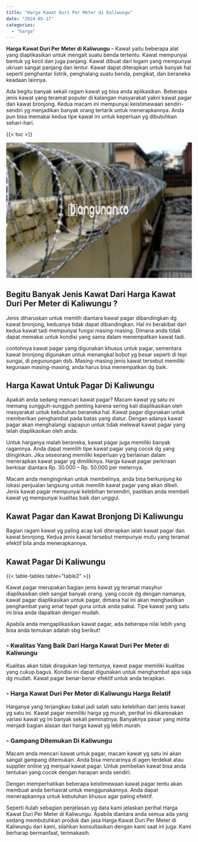 ```yaml
---
title: "Harga Kawat Duri Per Meter di Kaliwungu"
date: "2024-05-17"
categories: 
  - "harga"
---
```


**Harga Kawat Duri Per Meter di Kaliwungu** – Kawat yaitu beberapa alat yang diaplikasikan untuk mengait suatu benda tertentu. Kawat mempunyai bentuk yg kecil dan juga panjang. Kawat dibuat dari logam yang mempunyai ukruan sangat panjang dan lentur. Kawat dapat diterapkan untuk banyak hal seperti penghantar listrik, penghalang suatu benda, pengikat, dan beraneka keadaan lainnya.

Ada begitu banyak sekali ragam kawat yg bisa anda aplikasikan. Beberapa jenis kawat yang teramat populer di kalangan masyarakat yakni kawat pagar dan kawat bronjong. Kedua macam ini mempunyai keistimewaan sendiri-sendiri yg menjadikan banyak orang tertarik untuk menerapkannya. Anda pun bisa memakai kedua tipe kawat ini untuk keperluan yg dibutuhkan sehari-hari.

{{< toc >}}

![Harga Kawat Duri Per Meter di Kaliwungu](/images/jual-kawat-murah49.png)

## Begitu Banyak Jenis Kawat Dari Harga Kawat Duri Per Meter di Kaliwungu ?

Jenis diharuskan untuk memlih diantara kawat pagar dibandingkan dg kawat bronjong, keduanya tidak dapat dibandingkan. Hal ini berakibat dari kedua kawat tadi mempunyai fungsi masing-masing. Dimana anda tidak dapat memakai untuk kondisi yang sama dalam menempatkan kawat tadi.

contohnya kawat pagar yang digunakan khusus untuk pagar, sementara kawat bronjong digunakan untuk menangkal bobot yg besar seperti di tepi sungai, di pegunungan dsb. Masing-masing jenis kawat tersebut memiliki kegunaan masing-masing, anda harus bisa menempatkan dg baik.

## Harga Kawat Untuk Pagar Di Kaliwungu

Apakah anda sedang mencari kawat pagar? Macam kawat yg satu ini memang sungguh-sungguh penting karena sering kali diaplikasikan oleh masyarakat untuk kebutuhan beraneka hal. Kawat pagar digunakan untuk memberikan penghambat pada batas yang diatur. Dengan adanya kawat pagar akan menghalangi siapapun untuk tidak melewat kawat pagar yang telah diaplikasikan oleh anda.

Untuk harganya malah beraneka, kawat pagar juga memiliki banyak ragamnya. Anda dapat memilih tipe kawat pagar yang cocok dg yang diinginkan. Jika seseorang memiliki keperluan yg berlainan dalam menerapkan kawat pagar yg dimilikinya. Harga kawat pagar perkiraan berkisar diantara Rp. 30.000 – Rp. 50.000 per meternya.

Macam anda menginginkan untuk membelinya, anda bisa berkunjung ke lokasi penjualan langsung untuk memilih kawat pagar yang akan dibeli. Jenis kawat pagar mempunyai kelebihan tersendiri, pastikan anda membeli kawat yg mempunyai kualitas baik dan unggul.

## Kawat Pagar dan Kawat Bronjong Di Kaliwungu

Bagian ragam kawat yg paling acap kali diterapkan ialah kawat pagar dan kawat bronjong. Kedua jenis kawat tersebut mempunyai mutu yang teramat efektif bila anda menerapkannya.

## Kawat Pagar Di Kaliwungu

{{< table-tables table="table2" >}}

Kawat pagar merupakan bagian jenis kawat yg teramat masyhur diaplikasikan oleh sangat banyak orang. yang cocok dg dengan namanya, kawat pagar diaplikasikan untuk pagar, dimana hal ini akan menghasilkan penghambat yang amat tepat guna untuk anda pakai. Tipe kawat yang satu ini bisa anda dapatkan dengan mudah.

Apabila anda mengaplikasikan kawat pagar, ada beberapa nilai lebih yang bisa anda temukan adalah sbg berikut!

### \- Kwalitas Yang Baik Dari Harga Kawat Duri Per Meter di Kaliwungu

Kualitas akan tidak diragukan lagi tentunya, kawat pagar memiliki kualitas yang cukup bagus. Kondisi ini dapat digunakan untuk menghambat apa saja dg mudah. Kawat pagar benar-benar efektif untuk anda terapkan.

### \- Harga Kawat Duri Per Meter di Kaliwungu Harga Relatif

Harganya yang terjangkau bakal jadi salah satu kelebihan dari jenis kawat yg satu ini. Kawat pagar memiliki harga yg murah, perihal ini dikarenakan variasi kawat yg ini banyak sekali peminatnya. Banyaknya pasar yang minta menjadi bagian alasan dari harga kawat yg lebih murah.

### \- Gampang Ditemukan Di Kaliwungu

Macam anda mencari kawat untuk pagar, macam kawat yg satu ini akan sangat gampang ditemukan. Anda bisa mencarinya di agen terdekat atau supplier online yg menjual kawat pagar. Untuk pembelian kawat bisa anda tentukan yang cocok dengan harapan anda sendiri.

Dengan memperhatikan beberapa keistimewaan kawat pagar tentu akan membuat anda berhasrat untuk menggunakannya. Anda dapat menerapkannya untuk kebutuhan khusus agar paling efektif.

Seperti itulah sebagian penjelasan yg data kami jelaskan perihal Harga Kawat Duri Per Meter di Kaliwungu. Apabila diantara anda semua ada yang sedang membutuhkan produk dan jasa Harga Kawat Duri Per Meter di Kaliwungu dari kami, silahkan konsultasikan dengan kami saat ini juga. Kami berharap bermanfaat, terimakasih.
